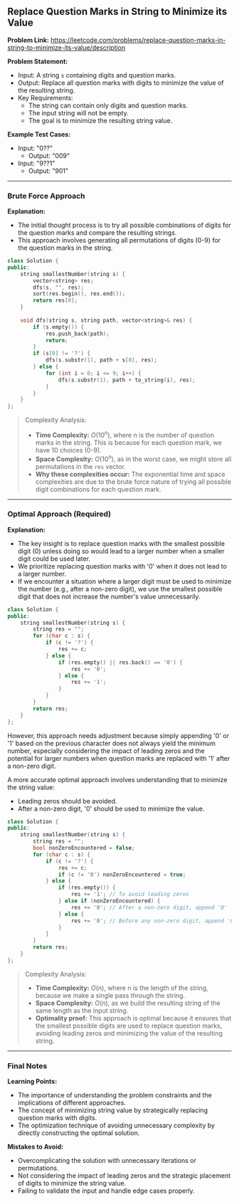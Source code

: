 ## Replace Question Marks in String to Minimize its Value

**Problem Link:** https://leetcode.com/problems/replace-question-marks-in-string-to-minimize-its-value/description

**Problem Statement:**
- Input: A string `s` containing digits and question marks.
- Output: Replace all question marks with digits to minimize the value of the resulting string.
- Key Requirements: 
  - The string can contain only digits and question marks.
  - The input string will not be empty.
  - The goal is to minimize the resulting string value.

**Example Test Cases:**
- Input: "0??"
  - Output: "009"
- Input: "9??1"
  - Output: "901"

---

### Brute Force Approach

**Explanation:**
- The initial thought process is to try all possible combinations of digits for the question marks and compare the resulting strings.
- This approach involves generating all permutations of digits (0-9) for the question marks in the string.

```cpp
class Solution {
public:
    string smallestNumber(string s) {
        vector<string> res;
        dfs(s, "", res);
        sort(res.begin(), res.end());
        return res[0];
    }
    
    void dfs(string s, string path, vector<string>& res) {
        if (s.empty()) {
            res.push_back(path);
            return;
        }
        if (s[0] != '?') {
            dfs(s.substr(1), path + s[0], res);
        } else {
            for (int i = 0; i <= 9; i++) {
                dfs(s.substr(1), path + to_string(i), res);
            }
        }
    }
};
```

> Complexity Analysis:
> - **Time Complexity:** $O(10^n)$, where n is the number of question marks in the string. This is because for each question mark, we have 10 choices (0-9).
> - **Space Complexity:** $O(10^n)$, as in the worst case, we might store all permutations in the `res` vector.
> - **Why these complexities occur:** The exponential time and space complexities are due to the brute force nature of trying all possible digit combinations for each question mark.

---

### Optimal Approach (Required)

**Explanation:**
- The key insight is to replace question marks with the smallest possible digit (0) unless doing so would lead to a larger number when a smaller digit could be used later.
- We prioritize replacing question marks with '0' when it does not lead to a larger number.
- If we encounter a situation where a larger digit must be used to minimize the number (e.g., after a non-zero digit), we use the smallest possible digit that does not increase the number's value unnecessarily.

```cpp
class Solution {
public:
    string smallestNumber(string s) {
        string res = "";
        for (char c : s) {
            if (c != '?') {
                res += c;
            } else {
                if (res.empty() || res.back() == '0') {
                    res += '0';
                } else {
                    res += '1';
                }
            }
        }
        return res;
    }
};
```

However, this approach needs adjustment because simply appending '0' or '1' based on the previous character does not always yield the minimum number, especially considering the impact of leading zeros and the potential for larger numbers when question marks are replaced with '1' after a non-zero digit.

A more accurate optimal approach involves understanding that to minimize the string value:
- Leading zeros should be avoided.
- After a non-zero digit, '0' should be used to minimize the value.

```cpp
class Solution {
public:
    string smallestNumber(string s) {
        string res = "";
        bool nonZeroEncountered = false;
        for (char c : s) {
            if (c != '?') {
                res += c;
                if (c != '0') nonZeroEncountered = true;
            } else {
                if (res.empty()) {
                    res += '1'; // To avoid leading zeros
                } else if (nonZeroEncountered) {
                    res += '0'; // After a non-zero digit, append '0'
                } else {
                    res += '0'; // Before any non-zero digit, append '0'
                }
            }
        }
        return res;
    }
};
```

> Complexity Analysis:
> - **Time Complexity:** $O(n)$, where n is the length of the string, because we make a single pass through the string.
> - **Space Complexity:** $O(n)$, as we build the resulting string of the same length as the input string.
> - **Optimality proof:** This approach is optimal because it ensures that the smallest possible digits are used to replace question marks, avoiding leading zeros and minimizing the value of the resulting string.

---

### Final Notes

**Learning Points:**
- The importance of understanding the problem constraints and the implications of different approaches.
- The concept of minimizing string value by strategically replacing question marks with digits.
- The optimization technique of avoiding unnecessary complexity by directly constructing the optimal solution.

**Mistakes to Avoid:**
- Overcomplicating the solution with unnecessary iterations or permutations.
- Not considering the impact of leading zeros and the strategic placement of digits to minimize the string value.
- Failing to validate the input and handle edge cases properly.